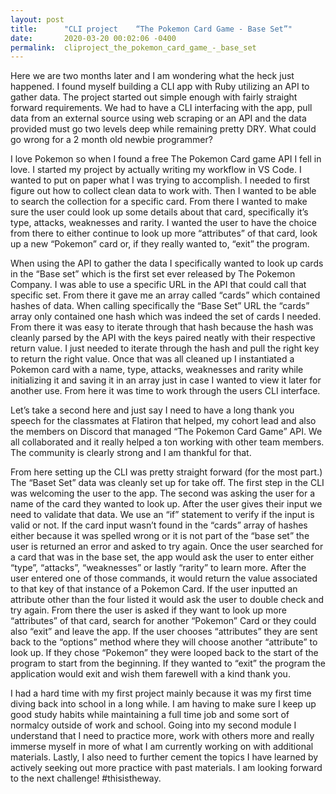```yaml
---
layout: post
title:      "CLI project	“The Pokemon Card Game - Base Set”"
date:       2020-03-20 00:02:06 -0400
permalink:  cliproject_the_pokemon_card_game_-_base_set
---
```





Here we are two months later and I am wondering what the heck just happened.  I found myself building a CLI app with Ruby utilizing an API to gather data.  The project started out simple enough with fairly straight forward requirements.  We had to have a CLI interfacing with the app, pull data from an external source using web scraping or an API and the data provided must go two levels deep while remaining pretty DRY. What could go wrong for a 2 month old newbie programmer?

I love Pokemon so when I found a free The Pokemon Card game API I fell in love.  I started my project by actually writing my workflow in VS Code.  I wanted to put on paper what I was trying to accomplish.  I needed to first figure out how to collect clean data to work with.  Then I wanted to be able to search the collection for a specific card.  From there I wanted to make sure the user could look up some details about that card, specifically it’s type, attacks, weaknesses and rarity. I wanted the user to have the choice from there to either continue to look up more “attributes” of that card, look up a new “Pokemon” card or, if they really wanted to, “exit” the program. 

When using the API to gather the data I specifically wanted to look up cards in the “Base set” which is the first set ever released by The Pokemon Company. I was able to use a specific URL in the API that could call that specific set.  From there it gave me an array called “cards” which contained hashes of data.  When calling specifically the “Base Set” URL the “cards” array only contained one hash which was indeed the set of cards I needed.  From there it was easy to iterate through that hash because the hash was cleanly parsed by the API with the keys paired neatly with their respective return value.  I just needed to iterate through the hash and pull the right key to return the right value.  Once that was all cleaned up I instantiated a Pokemon card with a name, type, attacks, weaknesses and rarity while initializing it and saving it in an array just in case I wanted to view it later for another use.  From here it was time to work through the users CLI interface.

Let’s take a second here and just say I need to have a long thank you speech for the classmates at Flatiron that helped, my cohort lead and also the members on Discord that managed “The Pokemon Card Game” API.  We all collaborated and it really helped a ton working with other team members. The community is clearly strong and I am thankful for that.  

From here setting up the CLI was pretty straight forward (for the most part.)  The “Baset Set” data was cleanly set up for take off.  The first step in the CLI was welcoming the user to the app.  The second was asking the user for a name of the card they wanted to look up.  After the user gives their input we need to validate that data.  We use an “if” statement to verify if the input is valid or not.  If the card input wasn’t found in the “cards” array of hashes either because it was spelled wrong or it is not part of the “base set” the user is returned an error and asked to try again.  Once the user searched for a card that was in the base set, the app would ask the user to enter either  “type”, “attacks”, “weaknesses” or lastly “rarity” to learn more.  After the user entered one of those commands, it would return the value associated to that key of that instance of a Pokemon Card. If the user inputted an attribute other than the four listed it would ask the user to double check and try again.  From there the user is asked if they want to look up more “attributes” of that card, search for another “Pokemon” Card or they could also “exit” and leave the app.  If the user chooses “attributes” they are sent back to the “options” method where they will choose another “attribute” to look up.  If they chose “Pokemon” they were looped back to the start of the program to start from the beginning.  If they wanted to “exit” the program the application would exit and wish them farewell with a kind thank you. 

I had a hard time with my first project mainly because it was my first time diving back into school in a long while.  I am having to make sure I keep up good study habits while maintaining a full time job and some sort of normalcy outside of work and school.  Going into my second module I understand that I need to practice more, work with others more and really immerse myself in more of what I am currently working on with additional materials.  Lastly, I also need to further cement the topics I have learned by actively seeking out more practice with past materials. I am looking forward to the next challenge! #thisistheway. 

